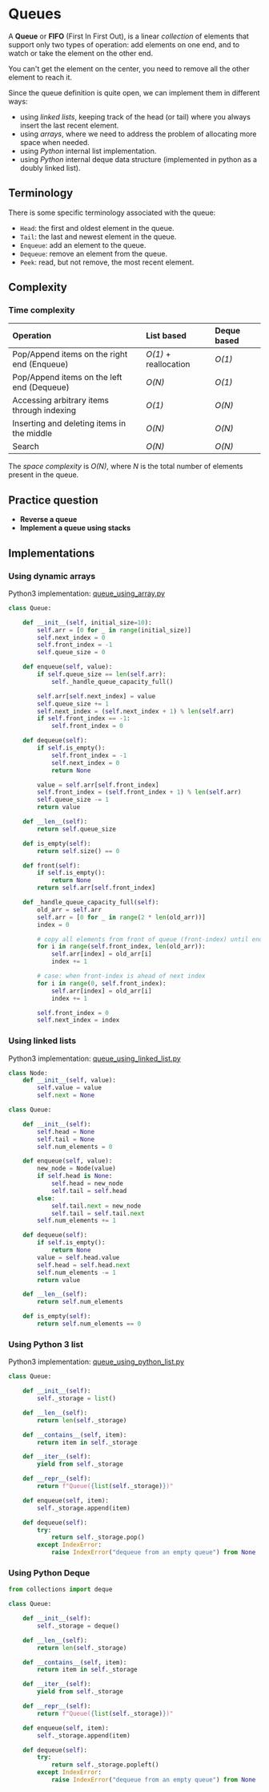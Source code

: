 # Queues

A **Queue** or **FIFO** (First In First Out), is a linear _collection_ of elements that support only two types of operation: add elements on one end, and to watch or take the element on the other end.

You can't get the element on the center, you need to remove all the other element to reach it.

Since the queue definition is quite open, we can implement them in different ways:

- using _linked lists_, keeping track of the head (or tail) where you always insert the last recent element.
- using _arrays_, where we need to address the problem of allocating more space when needed.
- using _Python_ internal list implementation.
- using _Python_ internal deque data structure (implemented in python as a doubly linked list).

## Terminology

There is some specific terminology associated with the queue:

- `Head`: the first and oldest element in the queue.
- `Tail`: the last and newest element in the queue.
- `Enqueue`: add an element to the queue.
- `Dequeue`: remove an element from the queue.
- `Peek`: read, but not remove, the most recent element.

## Complexity

### Time complexity

| Operation | List based | Deque based
| :-- | :-- | :--
| Pop/Append items on the right end (Enqueue) | _O(1)_ + reallocation | _O(1)_
| Pop/Append items on the left end (Dequeue) | _O(N)_ | _O(1)_
| Accessing arbitrary items through indexing | _O(1)_ | _O(N)_
| Inserting and deleting items in the middle | _O(N)_ | _O(N)_
| Search | _O(N)_ | _O(N)_

The _space complexity_ is _O(N)_, where _N_ is the total number of elements present in the queue.

## Practice question

- **Reverse a queue**
- **Implement a queue using stacks**

## Implementations

### Using dynamic arrays

Python3 implementation: [queue_using_array.py](../solutions/queue_using_array.py)

```python
class Queue:

    def __init__(self, initial_size=10):
        self.arr = [0 for _ in range(initial_size)]
        self.next_index = 0
        self.front_index = -1
        self.queue_size = 0

    def enqueue(self, value):
        if self.queue_size == len(self.arr):
            self._handle_queue_capacity_full()

        self.arr[self.next_index] = value
        self.queue_size += 1
        self.next_index = (self.next_index + 1) % len(self.arr)
        if self.front_index == -1:
            self.front_index = 0

    def dequeue(self):
        if self.is_empty():
            self.front_index = -1
            self.next_index = 0
            return None

        value = self.arr[self.front_index]
        self.front_index = (self.front_index + 1) % len(self.arr)
        self.queue_size -= 1
        return value

    def __len__(self):
        return self.queue_size

    def is_empty(self):
        return self.size() == 0

    def front(self):
        if self.is_empty():
            return None
        return self.arr[self.front_index]

    def _handle_queue_capacity_full(self):
        old_arr = self.arr
        self.arr = [0 for _ in range(2 * len(old_arr))]
        index = 0

        # copy all elements from front of queue (front-index) until end
        for i in range(self.front_index, len(old_arr)):
            self.arr[index] = old_arr[i]
            index += 1

        # case: when front-index is ahead of next index
        for i in range(0, self.front_index):
            self.arr[index] = old_arr[i]
            index += 1

        self.front_index = 0
        self.next_index = index
```

### Using linked lists

Python3 implementation: [queue_using_linked_list.py](../solutions/queue_using_linked_list.py)

```python
class Node:
    def __init__(self, value):
        self.value = value
        self.next = None

class Queue:

    def __init__(self):
        self.head = None
        self.tail = None
        self.num_elements = 0

    def enqueue(self, value):
        new_node = Node(value)
        if self.head is None:
            self.head = new_node
            self.tail = self.head
        else:
            self.tail.next = new_node
            self.tail = self.tail.next
        self.num_elements += 1

    def dequeue(self):
        if self.is_empty():
            return None
        value = self.head.value
        self.head = self.head.next
        self.num_elements -= 1
        return value

    def __len__(self):
        return self.num_elements

    def is_empty(self):
        return self.num_elements == 0
```

### Using Python 3 list

Python3 implementation: [queue_using_python_list.py](../solutions/queue_using_python_list.py)

```python
class Queue:

    def __init__(self):
        self._storage = list()

    def __len__(self):
        return len(self._storage)

    def __contains__(self, item):
        return item in self._storage

    def __iter__(self):
        yield from self._storage

    def __repr__(self):
        return f"Queue({list(self._storage)})"

    def enqueue(self, item):
        self._storage.append(item)

    def dequeue(self):
        try:
            return self._storage.pop()
        except IndexError:
            raise IndexError("dequeue from an empty queue") from None

```

### Using Python Deque

```Python
from collections import deque

class Queue:

    def __init__(self):
        self._storage = deque()

    def __len__(self):
        return len(self._storage)

    def __contains__(self, item):
        return item in self._storage

    def __iter__(self):
        yield from self._storage

    def __repr__(self):
        return f"Queue({list(self._storage)})"

    def enqueue(self, item):
        self._storage.append(item)

    def dequeue(self):
        try:
            return self._storage.popleft()
        except IndexError:
            raise IndexError("dequeue from an empty queue") from None

```
